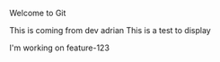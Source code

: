 Welcome to Git

This is coming from dev adrian
This is a test to display

I'm working on feature-123

